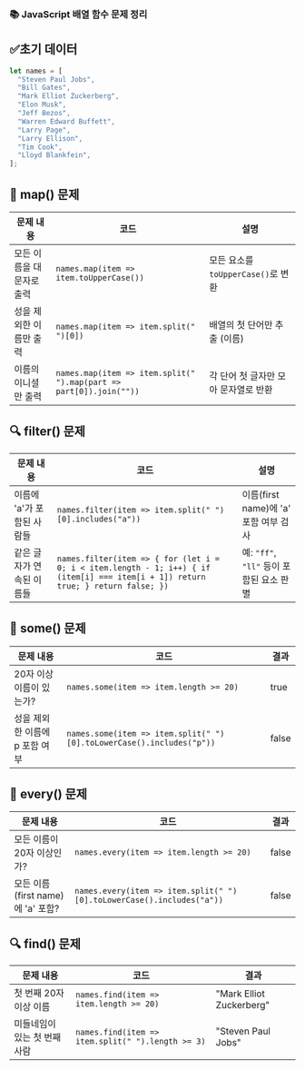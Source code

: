 ### 📚 JavaScript 배열 함수 문제 정리

## ✅초기 데이터

```jsx
let names = [
  "Steven Paul Jobs",
  "Bill Gates",
  "Mark Elliot Zuckerberg",
  "Elon Musk",
  "Jeff Bezos",
  "Warren Edward Buffett",
  "Larry Page",
  "Larry Ellison",
  "Tim Cook",
  "Lloyd Blankfein",
];
```

## 🔁 map() 문제

| 문제 내용               | 코드                                                              | 설명                                  |
|------------------------|-------------------------------------------------------------------|---------------------------------------|
| 모든 이름을 대문자로 출력 | `names.map(item => item.toUpperCase())`                           | 모든 요소를 `toUpperCase()`로 변환     |
| 성을 제외한 이름만 출력   | `names.map(item => item.split(" ")[0])`                          | 배열의 첫 단어만 추출 (이름)           |
| 이름의 이니셜만 출력     | `names.map(item => item.split(" ").map(part => part[0]).join(""))` | 각 단어 첫 글자만 모아 문자열로 반환   |


## 🔍 filter() 문제

| 문제 내용                   | 코드                                                                                                  | 설명                                |
|----------------------------|---------------------------------------------------------------------------------------------------------|-------------------------------------|
| 이름에 'a'가 포함된 사람들    | `names.filter(item => item.split(" ")[0].includes("a"))`                                              | 이름(first name)에 'a' 포함 여부 검사 |
| 같은 글자가 연속된 이름들     | `names.filter(item => { for (let i = 0; i < item.length - 1; i++) { if (item[i] === item[i + 1]) return true; } return false; })` | 예: `"ff"`, `"ll"` 등이 포함된 요소 판별 |


## 🔎 some() 문제

| 문제 내용                     | 코드                                                               | 결과  |
|------------------------------|--------------------------------------------------------------------|--------|
| 20자 이상 이름이 있는가?         | `names.some(item => item.length >= 20)`                          | true   |
| 성을 제외한 이름에 p 포함 여부   | `names.some(item => item.split(" ")[0].toLowerCase().includes("p"))` | false  |


## 🔐 every() 문제

| 문제 내용                        | 코드                                                                  | 결과   |
|----------------------------------|-----------------------------------------------------------------------|--------|
| 모든 이름이 20자 이상인가?          | `names.every(item => item.length >= 20)`                             | false  |
| 모든 이름(first name)에 'a' 포함?  | `names.every(item => item.split(" ")[0].toLowerCase().includes("a"))` | false  |


## 🔍 find() 문제

| 문제 내용                   | 코드                                                             | 결과                       |
|----------------------------|------------------------------------------------------------------|----------------------------|
| 첫 번째 20자 이상 이름         | `names.find(item => item.length >= 20)`                         | "Mark Elliot Zuckerberg"   |
| 미들네임이 있는 첫 번째 사람   | `names.find(item => item.split(" ").length >= 3)`               | "Steven Paul Jobs"         |












